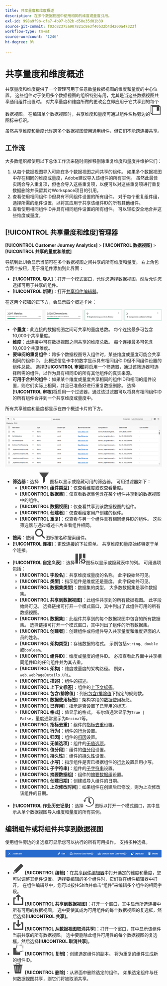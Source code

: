 ```yaml
---
title: 共享量度和维度概述
description: 在多个数据视图中使用相同的维度或量度引用。
exl-id: 998a9f9b-cfa7-4b97-b32b-d50e35d01b39
source-git-commit: f03c82375a907821c8e3f40b32b4d4200a47323f
workflow-type: tm+mt
source-wordcount: '1246'
ht-degree: 0%

---
```


# 共享量度和维度概述

共享量度和维度提供了一个管理可用于任意数量数据视图的维度和量度的中心位置。 这些组件对于使用多个数据视图的组织特别有用，尤其是当这些数据视图共享通用组件设置时。 对共享量度和维度所做的更改会立即应用于它共享到的每个数据视图。 在编辑单个数据视图时，共享维度和量度可通过组件名称旁边的![共享组件图标](/help/assets/icons/CCLibrary.svg)图标来标识。

虽然共享维度和量度允许跨多个数据视图使用通用组件，但它们不能跨连接共享。

## 工作流

大多数组织都使用以下总体工作流来随时间推移删除重复维度和量度并维护它们：

1. 从每个数据视图导入可能在多个数据视图之间共享的组件。 如果多个数据视图中存在相同的维度或量度，Adobe建议导入该组件的所有实例。 虽然此最佳实践会导入重复项，但也会导入这些重复项，以便可以对这些重复项进行重复数据删除并保留其对Workspace项目的引用。
1. 查看使用相同组件ID但具有不同组件设置的所有组件。 对于每个重复组件组，选择所需的组件设置，以将其应用于共享该组件ID的所有其他组件。
1. 查看使用相同组件ID并具有相同组件设置的所有组件。 可以轻松安全地合并这些维度或量度。

## [!UICONTROL 共享量度和维度]管理器

**[!UICONTROL Customer Journey Analytics]** > **[!UICONTROL 数据视图]** > **[!UICONTROL 共享的量度和维度]**

导航到此UI会显示当前可在多个数据视图之间共享的所有维度和量度。 右上角包含两个按钮，用于将组件添加到此界面：

* **[!UICONTROL 导入]**：打开一个模式窗口，允许您选择数据视图，然后允许您选择可用于共享的组件。
* **[!UICONTROL 新建]**：打开[共享组件编辑器](shared-component-editor.md)。

在这两个按钮的正下方，会显示四个概述卡片：

![概览卡片预览](assets/overview-cards.png)

* **个量度**：此连接的数据视图之间可共享的量度总数。 每个连接最多可包含10,000个共享量度。
* **维度**：此连接中可在数据视图之间共享的维度总数。 每个连接最多可包含10,000个共享维度。
* **要审阅的重复组件**：跨多个数据视图导入组件时，某些维度或量度可能会共享相同的组件ID。 此概述信息卡中的数字显示具有相同组件ID但不同组件设置的组件总数。 选择&#x200B;**[!UICONTROL 审阅]**&#x200B;将启用一个筛选器，通过该筛选器可选择所需的组件，以作为具有相同ID的所有其他组件的真实来源。
* **可用于合并的组件**：如果某个维度或量度共享相同的组件ID和相同的组件设置，则它们实际上相同，并且已准备好进行重复数据删除。 选择&#x200B;**[!UICONTROL 审核]**&#x200B;将启用一个过滤器，通过该过滤器可以将具有相同组件ID的所有组件合并到一个共享维度或量度中。

所有共享维度和量度都显示在四个概述卡片的下方。

![可用维度和量度预览](assets/shared-metrics-dimensions.png)

* **筛选器**：选择![筛选器图标](../../assets/icons/Filter.svg)图标以显示或隐藏可用的筛选器。 可用过滤器如下：
   * **[!UICONTROL 组件类型]**：仅查看维度或仅查看量度。
   * **[!UICONTROL 数据集]**：仅查看数据集包含在某个组件共享到的数据视图中的组件。
   * **[!UICONTROL 数据视图]**：仅查看共享到该数据视图的组件。
   * **[!UICONTROL 创建者]**：仅查看给定用户创建的组件。
   * **[!UICONTROL 重复]**：仅查看与另一个组件具有相同组件ID的组件。 这些筛选器与通过概述卡片查看组件相同。
* **搜索**：使用![搜索图标](../../assets/icons/Search.svg)图标按名称搜索组件。
* **[!UICONTROL 连接]**：更改[连接](/help/connections/overview.md)的下拉菜单。 共享维度和量度始终特定于单个连接。
* **[!UICONTROL 自定义表]**：选择![自定义表图标](/help/assets/icons/ColumnSetting.svg)图标以显示或隐藏表中的列。 可用选项包括：
   * **[!UICONTROL 字段名]**：共享维度或量度的名称。 此字段始终可见。
   * **[!UICONTROL 类型]**：指示组件是维度还是量度。 此字段始终可见。
   * **[!UICONTROL 数据集类型]**：数据集的类型。 大多数数据集是事件数据集。
   * **[!UICONTROL 共享到数据视图]**：此组件共享到的所有数据视图。 此字段始终可见。 选择链接可打开一个模式窗口，其中列出了此组件可用的所有数据视图。
   * **[!UICONTROL 数据集]**：此组件共享到的每个数据视图中包含的所有数据集。 选择链接可打开一个模式窗口，其中列出了组件的所有数据集。
   * **[!UICONTROL 创建者]**：创建组件或将组件导入共享量度和维度界面的人员的姓名。
   * **[!UICONTROL 架构类型]**：存储数据的格式。 示例包括`string`、`double`或`boolean`。
   * **[!UICONTROL 组件ID]**：维度或量度的组件ID。 必须查看此界面中共享相同组件ID的任何组件并为其去重。
   * **[!UICONTROL 架构]**：维度或量度的架构路径。 例如，`web.webPageDetails.URL`。
   * **[!UICONTROL 描述]**：组件的[描述](/help/data-views/component-settings/overview.md)。
   * **[!UICONTROL 上下文标签]**：组件的[上下文标签](/help/data-views/component-settings/overview.md)。
   * **[!UICONTROL 包含/排除值]**：列出[包含/排除值](/help/data-views/component-settings/include-exclude-values.md)下指定的规则数。
   * **[!UICONTROL 数据使用标签]**：架构字段的[数据使用标签](https://experienceleague.adobe.com/en/docs/experience-platform/data-governance/labels/overview)。
   * **[!UICONTROL 已弃用]**：指示是否设置了已弃用的标志。
   * **[!UICONTROL 格式]**：值显示的格式。 布尔值通常显示为`True | False`，量度通常显示为`Decimal`等。
   * **[!UICONTROL 指标去重]**：组件的[指标去重](/help/data-views/component-settings/metric-deduplication.md)设置。
   * **[!UICONTROL 行为]**：组件的[行为](/help/data-views/component-settings/behavior.md)设置。
   * **[!UICONTROL 归因]**：组件的[归因](/help/data-views/component-settings/attribution.md)设置。
   * **[!UICONTROL 无值选项]**：组件的[无值选项](/help/data-views/component-settings/no-value-options.md)。
   * **[!UICONTROL 值分段]**：组件的[值分段](/help/data-views/component-settings/value-bucketing.md)设置。
   * **[!UICONTROL 持久性]**：组件的[持久性](/help/data-views/component-settings/persistence.md)设置。
   * **[!UICONTROL 小写]**：指示组件是否已根据组件的[行为](/help/data-views/component-settings/behavior.md)设置启用小写。
   * **[!UICONTROL 子字符串]**：组件的[子字符串](/help/data-views/component-settings/substring.md)设置。
   * **[!UICONTROL 摘要数据组]**：组件的[摘要数据组](/help/data-views/component-settings/summary-data-group.md)设置。
   * **[!UICONTROL 创建日期]**：创建或导入组件的日期。
   * **[!UICONTROL 上次修改时间]**：如果组件在创建后已修改，则为上次修改该组件的日期。
* **[!UICONTROL 作业历史记录]**：选择![历史记录图标](/help/assets/icons/History.svg)图标以打开一个模式窗口，其中显示从单个数据视图导入维度和量度的所有实例。

## 编辑组件或将组件共享到数据视图

使用组件旁边的复选框可显示您可以执行的所有可用操作。 支持多种选择。

![可用操作预览](assets/smd-actions.png)

* ![铅笔图标](/help/assets/icons/Edit.svg) **[!UICONTROL 编辑]**：在[共享组件编辑器](shared-component-editor.md)中打开选定的维度和量度，您可以调整其[组件设置](/help/data-views/component-settings/overview.md)。 选择要编辑的多个组件时，它们将在组件编辑器中打开。 在组件编辑器中，您可以按住Shift并单击“组件”来编辑多个组件的相同字段。
* ![共享图标](/help/assets/icons/ShareAlt.svg) **[!UICONTROL 共享到数据视图]**：打开一个窗口，其中显示所选连接中所有可用的数据视图。 选中要使其成为可用组件的每个数据视图的复选框，然后选择&#x200B;**[!UICONTROL 共享]**。
* ![取消共享图标](/help/assets/icons/SaveTo.svg) **[!UICONTROL 从数据视图取消共享]**：打开一个窗口，其中显示该组件当前共享的所有数据视图。 选中要删除此组件可用性的每个数据视图的复选框，然后选择&#x200B;**[!UICONTROL 取消共享]**。
* ![复制图标](/help/assets/icons/Copy.svg) **[!UICONTROL 复制]**：创建选定组件的副本。 将为重复的组件生成新的组件ID。
* ![删除图标](/help/assets/icons/Delete.svg) **[!UICONTROL 删除]**：从界面中删除选定的组件。 如果选定组件与任何数据视图共享，则它们将被取消共享。
